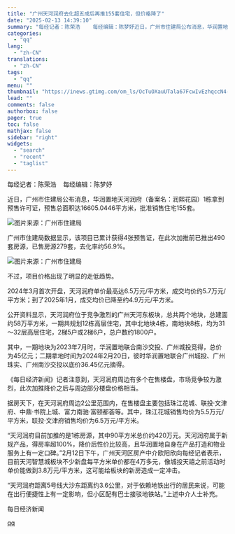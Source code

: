 ```yaml
---
title: "广州天河润府去化超五成后再推155套住宅，但价格降了"
date: "2025-02-13 14:39:10"
summary: "每经记者：陈荣浩    每经编辑：陈梦妤近日，广州市住建局公布消息，华润置地天河润府（备案名：润熙花..."
categories:
  - "qq"
lang:
  - "zh-CN"
translations:
  - "zh-CN"
tags:
  - "qq"
menu: ""
thumbnail: "https://inews.gtimg.com/om_ls/OcTuOXauUTala67FcwIvEzhqccN4-rCxwYoNXHoSLIzXUAA_640360/0"
lead: ""
comments: false
authorbox: false
pager: true
toc: false
mathjax: false
sidebar: "right"
widgets:
  - "search"
  - "recent"
  - "taglist"
---
```


每经记者：陈荣浩    每经编辑：陈梦妤

近日，广州市住建局公布消息，华润置地天河润府（备案名：润熙花园）1栋拿到预售许可证，预售总面积达16605.0446平方米，批准销售住宅155套。

![图片](https://inews.gtimg.com/om_bt/OkMCsRgWbMBNbQ4CdBu5yQIRI7mq-Y5C3QsMWJr4fy3lMAA/641)来源：广州市住建局

广州市住建局数据显示，该项目已累计获得4张预售证，在此次加推前已推出490套房源，已售房源279套，去化率约56.9%。

![图片](https://inews.gtimg.com/om_bt/OQDTlmC9xt9JUrnT8piRMCMvv3YcxGE5V90lJSa0xlGUMAA/641)来源：广州市住建局

不过，项目价格出现了明显的走低趋势。

2024年3月首次开盘，天河润府单价最高达6.5万元/平方米，成交均价约5.7万元/平方米；到了2025年1月，成交均价已降至约4.9万元/平方米。

公开资料显示，天河润府位于竞争激烈的广州天河东板块，总共两个地块，总建面约58万平方米，一期共规划12栋高层住宅，其中北地块4栋，南地块8栋，均为31～32层高层住宅，2梯5户或2梯6户，总户数约1800户。

其中，一期地块为2023年7月时，华润置地联合南沙交投、广州城投竞得，总价为45亿元；二期拿地时间为2024年2月20日，彼时华润置地联合广州城投、广州珠实、广州南沙交投以底价36.45亿元摘得。

《每日经济新闻》记者注意到，天河润府周边有多个在售楼盘，市场竞争较为激烈，此次加推降价之后与周边部分楼盘价格相当。

据房天下，在天河润府周边2公里范围内，在售楼盘主要包括珠江花城、联投·文津府、中鼎·书院上城、富力南驰·富颐都荟等。其中，珠江花城销售均价为5.5万元/平方米，联投·文津府销售均价为6.5万元/平方米。

“天河润府目前加推的是1栋房源，其中90平方米总价约420万元。天河润府属于新规产品，得房率超100%，降价后性价比较高，且华润置地自身在产品打造和物业服务上有一定口碑。”2月12日下午，广州天河区房产中介欧阳欣向每经记者表示，目前天河智慧城板块不少新盘每平方米单价都在4万多元，像城投天禧之前活动时单价能做到3.8万元/平方米，这可能给板块的新房造成一定冲击。

“天河润府距离5号线大沙东距离约3.6公里，对于依赖地铁出行的居民来说，可能在出行便捷性上有一定影响，但小区配有巴士接驳地铁站。”上述中介人士补充。

  

每日经济新闻

[qq](https://new.qq.com/rain/a/20250213A04SSI00)
